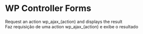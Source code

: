 # WP Controller Forms
Request an action wp_ajax_(action) and displays the result<br>
Faz requisição de uma action wp_ajax_(action) e exibe o resultado
